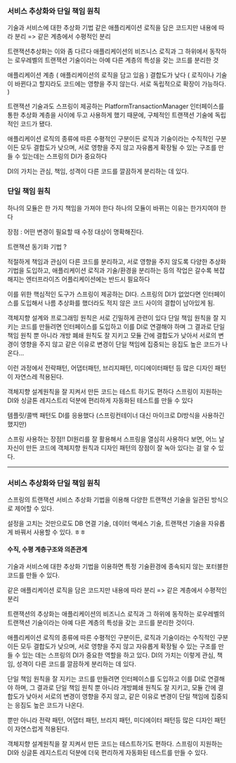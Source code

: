 ### 서비스 추상화와 단일 책임 원칙

기술과 서비스에 대한 추상화 기법
같은 애플리케이션 로직을 담은 코드지만 내용에 따라 분리 => 같은 계층에서 수평적인 분리

트랜잭션추상화는 이와 좀 다르다
애플리케이션의 비즈니스 로직과 그 하위에서 동작하는 로우레벨의 트랜잭션 기술이라는 아예 다른
계층의 특성을 갖는 코드를 분리한 것

애플리케이션 계층 ( 애플리케이션의 로직을 담고 있음 )
결합도가 낮다 ( 로직이나 기술이 바뀐다고 할지라도 코드에는 영향을 주지 않는다. 서로 독립적으로 확장이 가능하다. )

트랜잭션 기술과도 스프링이 제공하는 PlatformTransactionManager 인터페이스를 통한
추상화 계층을 사이에 두고 사용하게 했기 때문에,
구체적인 트랜잭션 기술에 독립적인 코드가 됐다.

애플리케이션 로직의 종류에 따른 수평적인 구분이든
로직과 기술이라는 수직적인 구분이든
모두 결합도가 낮으며, 서로 영향을 주지 않고 자유롭게 확장될 수 있는 구조를 만들 수 있는데는
스프링의 DI가 중요하다

DI의 가치는 관심, 책임, 성격이 다른 코드를 깔끔하게 분리하는 데 있다.

### 단일 책임 원칙
하나의 모듈은 한 가지 책임을 가져야 한다
하나의 모듈이 바뀌는 이유는 한가지여야 한다

장점 : 어떤 변경이 필요할 때 수정 대상이 명확해진다.

트랜잭션 동기화 기법 ?

적절하게 책임과 관심이 다른 코드를 분리하고,
서로 영향을 주지 않도록 다양한 추상화 기법을 도입하고,
애플리케이션 로직과 기술/환경을 분리하는 등의 작업은
갈수록 복잡해지는 엔터프라이즈 어플리케이션에는 반드시 필요하다

이를 위한 핵심적인 도구가 스프링이 제공하는 DI다.
스프링의 DI가 없었다면 인터페이스를 도입해서 나름 추상화를 했더라도 적지 않은 코드 사이의
결합이 남아있게 됨.

객체지향 설계와 프로그래밍 원칙은 서로 긴밀하게 관련이 있다
단일 책임 원칙을 잘 지키는 코드를 만들려면
인터페이스를 도입하고 이를 DI로 연결해야 하며
그 결과로 단일 책임 원칙 뿐 아니라 개방 폐쇄 원칙도 잘 지키고
모듈 간에 결합도가 낮아서 서로의 변경이 영향을 주지 않고
같은 이유로 변경이 단일 책임에 집중되는 응집도 높은 코드가 나온다...

이런 과정에서
전략패턴, 어댑터패턴, 브리지패턴, 미디에이터패턴 등 많은 디자인 패턴이 자연스레 적용된다.

객체지향 설계원칙을 잘 지켜서 만든 코드는 테스트 하기도 편하다
스프링이 지원하는 DI와 싱글톤 레지스트리 덕분에 편리하게 자동화된 테스트를 만들 수 있다

템플릿/콜백 패턴도 DI를 응용했다 (스프링컨테이너 대신 마이크로 DI방식을 사용하긴 했지만)


스프링 사용하는 장점!!
DI원리를 잘 활용해서 스프링을 열심히 사용하다 보면, 어느 날 자신이 만든 코드에
객체지향 원칙과 디자인 패턴의 장점이 잘 녹아 있다는 걸 알 수 있다.

-----

### 서비스 추상화와 단일 책임 원칙
스프링의 트랜잭션 서비스 추상화 기법을 이용해 다양한 트랜잭션 기술을 일관된 방식으로 제어할 수 있다.

설정을 고치는 것만으로도 DB 연결 기술, 데이터 액세스 기술, 트랜잭션 기술을 자유롭게 바꿔서 사용할 수 있다.
ㅎㅎ
#### 수직, 수평 계층구조와 의존관계
기술과 서비스에 대한 추상화 기법을 이용하면 특정 기술환경에 종속되지 않는 포터블한 코드를 만들 수 있다.

같은 애플리케이션 로직을 담은 코드지만 내용에 따라 분리
=> 같은 계층에서 수평적인 분리

트랜잭션의 추상화는 애플리케이션의 비즈니스 로직과 그 하위에 동작하는 로우레벨의 트랜잭션 기술이라는 아예 다른 계층의 특성을 갖는 코드를 분리한 것이다.

애플리케이션 로직의 종류에 따른 수평적인 구분이든, 로직과 기술이라는 수직적인 구분이든 모두 결합도가 낮으며, 서로 영향을 주지 않고 자유롭게 확장될 수 있는 구조를 만들 수 있는 데는 스프링의 DI가 중요한 역할을 하고 있다. DI의 가치는 이렇게 관심, 책임, 성격이 다른 코드를 깔끔하게 분리하는 데 있다.

단일 책임 원칙을 잘 지키는 코드를 만들려면 인터페이스를 도입하고 이를 DI로 연결해야 하며, 그 결과로 단일 책임 원칙 뿐 아니라 개방폐쇄 원칙도 잘 지키고, 모듈 간에 결합도가 낮아서 서로의 변경이 영향을 주지 않고, 같은 이유로 변경이 단일 책임에 집중되는 응짐도 높은 코드가 나온다.

뿐만 아니라 전략 패턴, 어댑터 패턴, 브리지 패턴, 미디에이터 패턴등 많은 디자인 패턴이 자연스럽게 적용된다.

객체지향 설계원칙을 잘 지켜서 만든 코드는 테스트하기도 편하다.
스프링이 지원하는 DI와 싱글톤 레지스트리 덕분에 더욱 편리하게 자동화된 테스트를 만들 수 있다.
